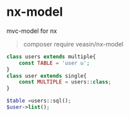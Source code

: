 # nx-model

mvc-model for nx


> composer require veasin/nx-model

```php
class users extends multiple{
    const TABLE = 'user u';
}
class user extends single{
    const MULTIPLE = users::class;
}
```

```php
$table =users::sql();
$user->list();
```